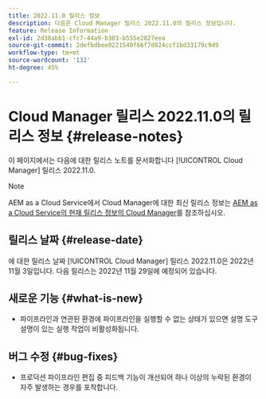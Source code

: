 ```yaml
---
title: 2022.11.0 릴리스 정보
description: 다음은 Cloud Manager 릴리스 2022.11.0의 릴리스 정보입니다.
feature: Release Information
exl-id: 2d38abb1-cfc7-44a9-b303-b555e2827eea
source-git-commit: 2defbdbee0221540f66f7d824ccf1bd33179c9d9
workflow-type: tm+mt
source-wordcount: '132'
ht-degree: 45%

---
```



# Cloud Manager 릴리스 2022.11.0의 릴리스 정보 {#release-notes}

이 페이지에서는 다음에 대한 릴리스 노트를 문서화합니다 [!UICONTROL Cloud Manager] 릴리스 2022.11.0.

>[!NOTE]
>
>AEM as a Cloud Service에서 Cloud Manager에 대한 최신 릴리스 정보는 [AEM as a Cloud Service의 현재 릴리스 정보의 Cloud Manager](https://experienceleague.adobe.com/docs/experience-manager-cloud-service/content/implementing/using-cloud-manager/release-notes-cloud-manager/release-notes-cm-current.html)를 참조하십시오.

## 릴리스 날짜 {#release-date}

에 대한 릴리스 날짜 [!UICONTROL Cloud Manager] 릴리스 2022.11.0은 2022년 11월 3일입니다. 다음 릴리스는 2022년 11월 29일에 예정되어 있습니다.

## 새로운 기능 {#what-is-new}

* 파이프라인과 연관된 환경에 파이프라인을 실행할 수 없는 상태가 있으면 설명 도구 설명이 있는 실행 작업이 비활성화됩니다.

## 버그 수정 {#bug-fixes}

* 프로덕션 파이프라인 편집 중 피드백 기능이 개선되어 하나 이상의 누락된 환경이 자주 발생하는 경우를 포착합니다.
